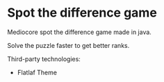 # Spot the difference game

Mediocore spot the difference game made in java.

Solve the puzzle faster to get better ranks.

Third-party technologies:
- Flatlaf Theme
